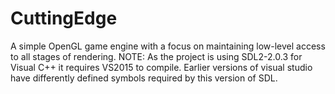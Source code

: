 # CuttingEdge
A simple OpenGL game engine with a focus on maintaining low-level access to all stages of rendering.
NOTE: As the project is using SDL2-2.0.3 for Visual C++ it requires VS2015 to compile. Earlier versions of visual studio have differently defined symbols required by this version of SDL.
